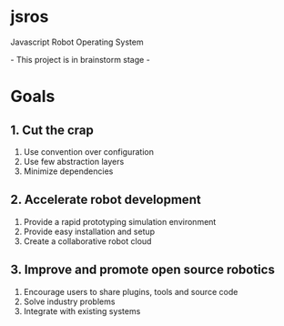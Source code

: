 # jsros

Javascript Robot Operating System

 \- This project is in brainstorm stage \-

# Goals

## 1. Cut the crap

1. Use convention over configuration
2. Use few abstraction layers
3. Minimize dependencies

## 2. Accelerate robot development

1. Provide a rapid prototyping simulation environment
2. Provide easy installation and setup
3. Create a collaborative robot cloud

## 3. Improve and promote open source robotics

1. Encourage users to share plugins, tools and source code
2. Solve industry problems
3. Integrate with existing systems
